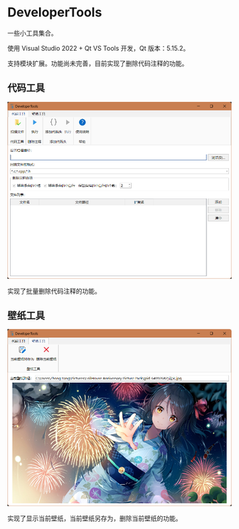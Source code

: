 # DeveloperTools
一些小工具集合。

使用 Visual Studio 2022 + Qt VS Tools 开发，Qt 版本：5.15.2。

支持模块扩展。功能尚未完善，目前实现了删除代码注释的功能。

## 代码工具

<img src="images/image-20230210224849338.png" alt="image-20230210224849338" style="zoom:80%;" />

实现了批量删除代码注释的功能。

## 壁纸工具

<img src="images/image-20230210224931657.png" alt="image-20230210224931657" style="zoom:80%;" />

实现了显示当前壁纸，当前壁纸另存为，删除当前壁纸的功能。

